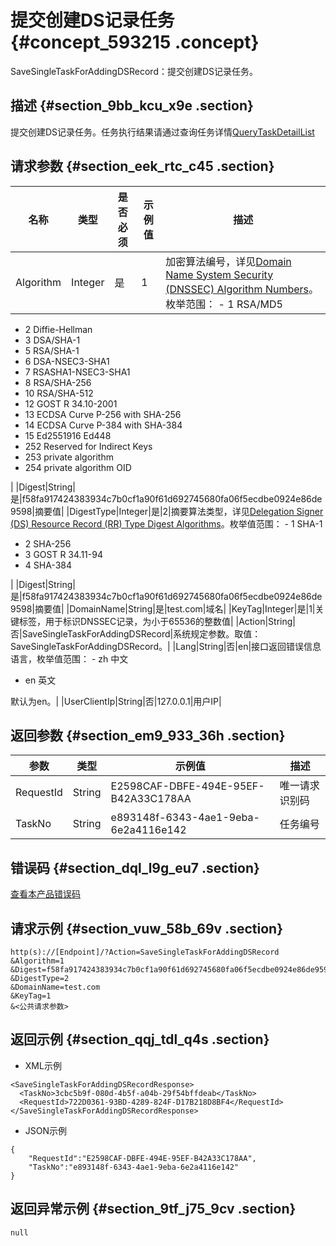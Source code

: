 # 提交创建DS记录任务 {#concept_593215 .concept}

SaveSingleTaskForAddingDSRecord：提交创建DS记录任务。

## 描述 {#section_9bb_kcu_x9e .section}

提交创建DS记录任务。任务执行结果请通过查询任务详情[QueryTaskDetailList](https://help.aliyun.com/document_detail/67710.html)

## 请求参数 {#section_eek_rtc_c45 .section}

|名称|类型|是否必须|示例值|描述|
|--|--|----|---|--|
|Algorithm|Integer|是|1|加密算法编号，详见[Domain Name System Security \(DNSSEC\) Algorithm Numbers](https://www.iana.org/assignments/dns-sec-alg-numbers/dns-sec-alg-numbers.xhtml)。枚举范围： -   1 RSA/MD5
-   2 Diffie-Hellman
-   3 DSA/SHA-1
-   5 RSA/SHA-1
-   6 DSA-NSEC3-SHA1
-   7 RSASHA1-NSEC3-SHA1
-   8 RSA/SHA-256
-   10 RSA/SHA-512
-   12 GOST R 34.10-2001
-   13 ECDSA Curve P-256 with SHA-256
-   14 ECDSA Curve P-384 with SHA-384
-   15 Ed2551916 Ed448
-   252 Reserved for Indirect Keys
-   253 private algorithm
-   254 private algorithm OID

 |
|Digest|String|是|f58fa917424383934c7b0cf1a90f61d692745680fa06f5ecdbe0924e86de9598|摘要值|
|DigestType|Integer|是|2|摘要算法类型，详见[Delegation Signer \(DS\) Resource Record \(RR\) Type Digest Algorithms](https://www.iana.org/assignments/ds-rr-types/ds-rr-types.xhtml)。枚举值范围： -   1 SHA-1
-   2 SHA-256
-   3 GOST R 34.11-94
-   4 SHA-384

 |
|Digest|String|是|f58fa917424383934c7b0cf1a90f61d692745680fa06f5ecdbe0924e86de9598|摘要值|
|DomainName|String|是|test.com|域名|
|KeyTag|Integer|是|1|关键标签，用于标识DNSSEC记录，为小于65536的整数值|
|Action|String|否|SaveSingleTaskForAddingDSRecord|系统规定参数。取值：SaveSingleTaskForAddingDSRecord。|
|Lang|String|否|en|接口返回错误信息语言，枚举值范围： -   zh 中文
-   en 英文

 默认为en。|
|UserClientIp|String|否|127.0.0.1|用户IP|

## 返回参数 {#section_em9_933_36h .section}

|参数|类型|示例值|描述|
|--|--|---|--|
|RequestId|String|E2598CAF-DBFE-494E-95EF-B42A33C178AA|唯一请求识别码|
|TaskNo|String|e893148f-6343-4ae1-9eba-6e2a4116e142|任务编号|

## 错误码 {#section_dql_l9g_eu7 .section}

[查看本产品错误码](https://error-center.alibabacloud.com/status/product/Domain)

## 请求示例 {#section_vuw_58b_69v .section}

``` {#codeblock_zup_33x_6np}
http(s)://[Endpoint]/?Action=SaveSingleTaskForAddingDSRecord
&Algorithm=1
&Digest=f58fa917424383934c7b0cf1a90f61d692745680fa06f5ecdbe0924e86de9598
&DigestType=2
&DomainName=test.com
&KeyTag=1
&<公共请求参数>
```

## 返回示例 {#section_qqj_tdl_q4s .section}

-   XML示例

``` {#codeblock_dco_9bp_ixc}
<SaveSingleTaskForAddingDSRecordResponse>
  <TaskNo>3cbc5b9f-080d-4b5f-a04b-29f54bffdeab</TaskNo>
  <RequestId>722D0361-93BD-4289-824F-D17B218D8BF4</RequestId>
</SaveSingleTaskForAddingDSRecordResponse>
```

-   JSON示例

``` {#codeblock_cr6_0qh_gvd}
{
    "RequestId":"E2598CAF-DBFE-494E-95EF-B42A33C178AA",
    "TaskNo":"e893148f-6343-4ae1-9eba-6e2a4116e142"
}
```


## 返回异常示例 {#section_9tf_j75_9cv .section}

``` {#codeblock_ca9_tu0_eat}
null
```

